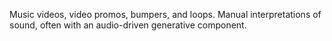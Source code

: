 Music videos, video promos, bumpers, and loops. Manual interpretations of sound, often with an audio-driven generative component.